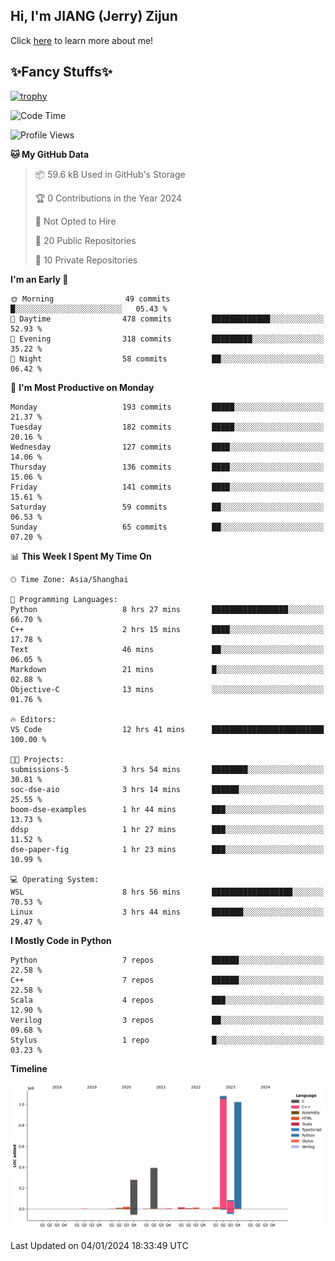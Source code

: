 ## Hi, I'm JIANG (Jerry) Zijun

Click [here](https://jzjerry.github.io/about/) to learn more about me!

## ✨Fancy Stuffs✨
[![trophy](https://github-profile-trophy.vercel.app/?username=jzjerry&theme=onedark)](https://github.com/ryo-ma/github-profile-trophy)
<!--START_SECTION:waka-->
![Code Time](http://img.shields.io/badge/Code%20Time-199%20hrs%2020%20mins-blue)

![Profile Views](http://img.shields.io/badge/Profile%20Views-0-blue)

**🐱 My GitHub Data** 

> 📦 59.6 kB Used in GitHub's Storage 
 > 
> 🏆 0 Contributions in the Year 2024
 > 
> 🚫 Not Opted to Hire
 > 
> 📜 20 Public Repositories 
 > 
> 🔑 10 Private Repositories 
 > 
**I'm an Early 🐤** 

```text
🌞 Morning                49 commits          █░░░░░░░░░░░░░░░░░░░░░░░░   05.43 % 
🌆 Daytime                478 commits         █████████████░░░░░░░░░░░░   52.93 % 
🌃 Evening                318 commits         █████████░░░░░░░░░░░░░░░░   35.22 % 
🌙 Night                  58 commits          ██░░░░░░░░░░░░░░░░░░░░░░░   06.42 % 
```
📅 **I'm Most Productive on Monday** 

```text
Monday                   193 commits         █████░░░░░░░░░░░░░░░░░░░░   21.37 % 
Tuesday                  182 commits         █████░░░░░░░░░░░░░░░░░░░░   20.16 % 
Wednesday                127 commits         ████░░░░░░░░░░░░░░░░░░░░░   14.06 % 
Thursday                 136 commits         ████░░░░░░░░░░░░░░░░░░░░░   15.06 % 
Friday                   141 commits         ████░░░░░░░░░░░░░░░░░░░░░   15.61 % 
Saturday                 59 commits          ██░░░░░░░░░░░░░░░░░░░░░░░   06.53 % 
Sunday                   65 commits          ██░░░░░░░░░░░░░░░░░░░░░░░   07.20 % 
```


📊 **This Week I Spent My Time On** 

```text
🕑︎ Time Zone: Asia/Shanghai

💬 Programming Languages: 
Python                   8 hrs 27 mins       █████████████████░░░░░░░░   66.70 % 
C++                      2 hrs 15 mins       ████░░░░░░░░░░░░░░░░░░░░░   17.78 % 
Text                     46 mins             ██░░░░░░░░░░░░░░░░░░░░░░░   06.05 % 
Markdown                 21 mins             █░░░░░░░░░░░░░░░░░░░░░░░░   02.88 % 
Objective-C              13 mins             ░░░░░░░░░░░░░░░░░░░░░░░░░   01.76 % 

🔥 Editors: 
VS Code                  12 hrs 41 mins      █████████████████████████   100.00 % 

🐱‍💻 Projects: 
submissions-5            3 hrs 54 mins       ████████░░░░░░░░░░░░░░░░░   30.81 % 
soc-dse-aio              3 hrs 14 mins       ██████░░░░░░░░░░░░░░░░░░░   25.55 % 
boom-dse-examples        1 hr 44 mins        ███░░░░░░░░░░░░░░░░░░░░░░   13.73 % 
ddsp                     1 hr 27 mins        ███░░░░░░░░░░░░░░░░░░░░░░   11.52 % 
dse-paper-fig            1 hr 23 mins        ███░░░░░░░░░░░░░░░░░░░░░░   10.99 % 

💻 Operating System: 
WSL                      8 hrs 56 mins       ██████████████████░░░░░░░   70.53 % 
Linux                    3 hrs 44 mins       ███████░░░░░░░░░░░░░░░░░░   29.47 % 
```

**I Mostly Code in Python** 

```text
Python                   7 repos             ██████░░░░░░░░░░░░░░░░░░░   22.58 % 
C++                      7 repos             ██████░░░░░░░░░░░░░░░░░░░   22.58 % 
Scala                    4 repos             ███░░░░░░░░░░░░░░░░░░░░░░   12.90 % 
Verilog                  3 repos             ██░░░░░░░░░░░░░░░░░░░░░░░   09.68 % 
Stylus                   1 repo              █░░░░░░░░░░░░░░░░░░░░░░░░   03.23 % 
```



**Timeline**

![Lines of Code chart](https://raw.githubusercontent.com/Jzjerry/Jzjerry/main/assets/bar_graph.png)


 Last Updated on 04/01/2024 18:33:49 UTC
<!--END_SECTION:waka-->
